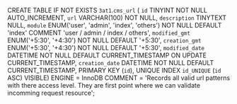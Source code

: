 
CREATE TABLE IF NOT EXISTS `3at1`.`cms_url` (
  `id` TINYINT NOT NULL AUTO_INCREMENT,
  `url` VARCHAR(100) NOT NULL,
  `description` TINYTEXT NULL,
  `module` ENUM('user', 'admin', 'index', 'others') NOT NULL DEFAULT 'index' COMMENT 'user / admin / index / others',
  `modified_gmt` ENUM('+5:30', '+4:30') NOT NULL DEFAULT '+5:30',
  `creation_gmt` ENUM('+5:30', '+4:30') NOT NULL DEFAULT '+5:30',
  `modified_date` DATETIME NOT NULL DEFAULT CURRENT_TIMESTAMP ON UPDATE CURRENT_TIMESTAMP,
  `creation_date` DATETIME NOT NULL DEFAULT CURRENT_TIMESTAMP,
  PRIMARY KEY (`id`),
  UNIQUE INDEX `id_UNIQUE` (`id` ASC) VISIBLE)
ENGINE = InnoDB
COMMENT = 'Records all valid url patterns with there access level. They are first point where we can validate incomming request resource';
